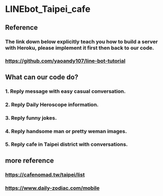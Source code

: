 # LINEbot_Taipei_cafe

## Reference
### The link down below explicitly teach you how to build a server with Heroku, please implement it first then back to our code.
### https://github.com/yaoandy107/line-bot-tutorial

## What can our code do?

### 1. Reply message with easy casual conversation.
### 2. Reply Daily Heroscope information.
### 3. Reply funny jokes.
### 4. Reply handsome man or pretty weman images.
### 5. Reply cafe in Taipei district with conversations.



## more reference

### https://cafenomad.tw/taipei/list
### https://www.daily-zodiac.com/mobile
